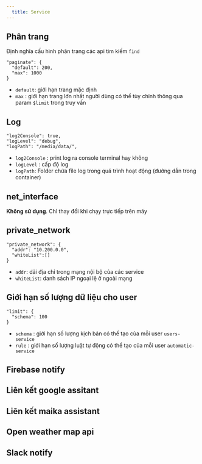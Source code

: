 ```yaml
---
  title: Service
---
```


## Phân trang

Định nghĩa cấu hình phân trang các api tìm kiếm `find`
```
"paginate": {
  "default": 200,
  "max": 1000
}
```

- `default`: giới hạn trang mặc định
- `max` : giới hạn trang lớn nhất người dùng có thể tùy chỉnh thông qua param `$limit` trong truy vấn

## Log

```
"log2Console": true,
"logLevel": "debug",
"logPath": "/media/data/",
```

- `log2Console` : print log ra console terminal hay không
- `logLevel` : cấp độ log
- `logPath`: Folder chứa file log trong quá trình hoạt động (đường dẫn trong container)

## net_interface

**Không sử dụng**. Chỉ thay đổi khi chạy trực tiếp trên máy

## private_network

```
"private_network": {
  "addr": "10.200.0.0",
  "whiteList":[]
}
```

- `addr`: dải địa chỉ trong mạng nội bộ của các service
- `whiteList`: danh sách IP ngoại lệ ở ngoài mạng

## Giới hạn số lượng dữ liệu cho user

```
"limit": {
  "schema": 100
}
```
- `schema` : giới hạn số lượng kịch bản có thể tạo của mỗi user  `users-service`
- `rule`   : giới hạn số lượng luật tự động có thể tạo của mỗi user `automatic-service`

## Firebase notify

## Liên kết google assitant

## Liên kết maika assistant

## Open weather map api

## Slack notify
